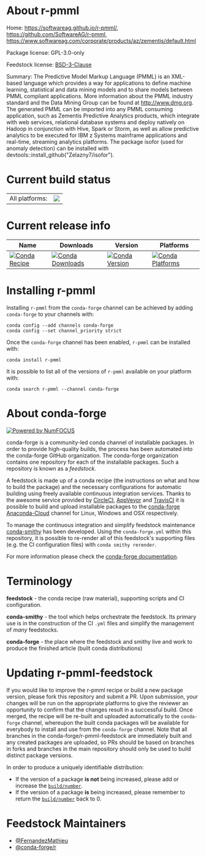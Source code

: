 About r-pmml
============

Home: https://softwareag.github.io/r-pmml/, https://github.com/SoftwareAG/r-pmml, https://www.softwareag.com/corporate/products/az/zementis/default.html

Package license: GPL-3.0-only

Feedstock license: [BSD-3-Clause](https://github.com/conda-forge/r-pmml-feedstock/blob/master/LICENSE.txt)

Summary: The Predictive Model Markup Language (PMML) is an XML-based language which provides a way for applications to define machine learning, statistical and data mining models and to share models between PMML compliant applications. More information about the PMML industry standard and the Data Mining Group can be found at <http://www.dmg.org>. The generated PMML can be imported into any PMML consuming application, such as Zementis Predictive Analytics products, which integrate with web services, relational database systems and deploy natively on Hadoop in conjunction with Hive, Spark or Storm, as well as allow predictive analytics to be executed for IBM z Systems mainframe applications and real-time, streaming analytics platforms. The package isofor (used for anomaly detection) can be installed with devtools::install_github("Zelazny7/isofor").

Current build status
====================


<table><tr><td>All platforms:</td>
    <td>
      <a href="https://dev.azure.com/conda-forge/feedstock-builds/_build/latest?definitionId=11453&branchName=master">
        <img src="https://dev.azure.com/conda-forge/feedstock-builds/_apis/build/status/r-pmml-feedstock?branchName=master">
      </a>
    </td>
  </tr>
</table>

Current release info
====================

| Name | Downloads | Version | Platforms |
| --- | --- | --- | --- |
| [![Conda Recipe](https://img.shields.io/badge/recipe-r--pmml-green.svg)](https://anaconda.org/conda-forge/r-pmml) | [![Conda Downloads](https://img.shields.io/conda/dn/conda-forge/r-pmml.svg)](https://anaconda.org/conda-forge/r-pmml) | [![Conda Version](https://img.shields.io/conda/vn/conda-forge/r-pmml.svg)](https://anaconda.org/conda-forge/r-pmml) | [![Conda Platforms](https://img.shields.io/conda/pn/conda-forge/r-pmml.svg)](https://anaconda.org/conda-forge/r-pmml) |

Installing r-pmml
=================

Installing `r-pmml` from the `conda-forge` channel can be achieved by adding `conda-forge` to your channels with:

```
conda config --add channels conda-forge
conda config --set channel_priority strict
```

Once the `conda-forge` channel has been enabled, `r-pmml` can be installed with:

```
conda install r-pmml
```

It is possible to list all of the versions of `r-pmml` available on your platform with:

```
conda search r-pmml --channel conda-forge
```


About conda-forge
=================

[![Powered by
NumFOCUS](https://img.shields.io/badge/powered%20by-NumFOCUS-orange.svg?style=flat&colorA=E1523D&colorB=007D8A)](https://numfocus.org)

conda-forge is a community-led conda channel of installable packages.
In order to provide high-quality builds, the process has been automated into the
conda-forge GitHub organization. The conda-forge organization contains one repository
for each of the installable packages. Such a repository is known as a *feedstock*.

A feedstock is made up of a conda recipe (the instructions on what and how to build
the package) and the necessary configurations for automatic building using freely
available continuous integration services. Thanks to the awesome service provided by
[CircleCI](https://circleci.com/), [AppVeyor](https://www.appveyor.com/)
and [TravisCI](https://travis-ci.com/) it is possible to build and upload installable
packages to the [conda-forge](https://anaconda.org/conda-forge)
[Anaconda-Cloud](https://anaconda.org/) channel for Linux, Windows and OSX respectively.

To manage the continuous integration and simplify feedstock maintenance
[conda-smithy](https://github.com/conda-forge/conda-smithy) has been developed.
Using the ``conda-forge.yml`` within this repository, it is possible to re-render all of
this feedstock's supporting files (e.g. the CI configuration files) with ``conda smithy rerender``.

For more information please check the [conda-forge documentation](https://conda-forge.org/docs/).

Terminology
===========

**feedstock** - the conda recipe (raw material), supporting scripts and CI configuration.

**conda-smithy** - the tool which helps orchestrate the feedstock.
                   Its primary use is in the construction of the CI ``.yml`` files
                   and simplify the management of *many* feedstocks.

**conda-forge** - the place where the feedstock and smithy live and work to
                  produce the finished article (built conda distributions)


Updating r-pmml-feedstock
=========================

If you would like to improve the r-pmml recipe or build a new
package version, please fork this repository and submit a PR. Upon submission,
your changes will be run on the appropriate platforms to give the reviewer an
opportunity to confirm that the changes result in a successful build. Once
merged, the recipe will be re-built and uploaded automatically to the
`conda-forge` channel, whereupon the built conda packages will be available for
everybody to install and use from the `conda-forge` channel.
Note that all branches in the conda-forge/r-pmml-feedstock are
immediately built and any created packages are uploaded, so PRs should be based
on branches in forks and branches in the main repository should only be used to
build distinct package versions.

In order to produce a uniquely identifiable distribution:
 * If the version of a package **is not** being increased, please add or increase
   the [``build/number``](https://docs.conda.io/projects/conda-build/en/latest/resources/define-metadata.html#build-number-and-string).
 * If the version of a package **is** being increased, please remember to return
   the [``build/number``](https://docs.conda.io/projects/conda-build/en/latest/resources/define-metadata.html#build-number-and-string)
   back to 0.

Feedstock Maintainers
=====================

* [@FernandezMathieu](https://github.com/FernandezMathieu/)
* [@conda-forge/r](https://github.com/conda-forge/r/)

